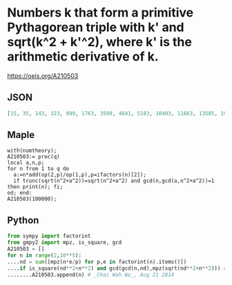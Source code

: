 # Numbers k that form a primitive Pythagorean triple with k' and sqrt\(k^2 \+ k'^2\), where k' is the arithmetic derivative of k\.
https://oeis.org/A210503
## JSON
```JSON
[15, 35, 143, 323, 899, 1763, 3599, 4641, 5183, 10403, 11663, 13585, 19043, 22499, 32399, 35581, 36863, 39203, 51983, 57599, 72899, 79523, 97343, 121103, 176399, 186623, 213443, 272483, 324899, 359999, 381923, 412163, 435599, 446641, 622081, 656099, 675683]
```
## Maple
```Maple
with(numtheory);
A210503:= proc(q)
local a,n,p;
for n from 1 to q do
  a:=n*add(op(2,p)/op(1,p),p=ifactors(n)[2]);
  if trunc(sqrt(n^2+a^2))=sqrt(n^2+a^2) and gcd(n,gcd(a,n^2+a^2))=1 then print(n); fi;
od; end:
A210503(100000);
```
## Python
```Python
from sympy import factorint
from gmpy2 import mpz, is_square, gcd
A210503 = []
for n in range(2,10**5):
....nd = sum([mpz(n*e/p) for p,e in factorint(n).items()])
....if is_square(nd**2+n**2) and gcd(gcd(n,nd),mpz(sqrt(nd**2+n**2))) == 1:
........A210503.append(n) # _Chai Wah Wu_, Aug 21 2014
```
